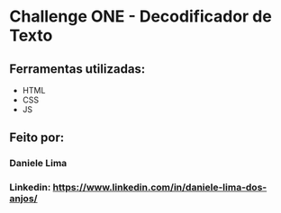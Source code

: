 # Challenge ONE - Decodificador de Texto 


## Ferramentas utilizadas:

- HTML
- CSS
- JS

## Feito por:

### Daniele Lima

### Linkedin: https://www.linkedin.com/in/daniele-lima-dos-anjos/

